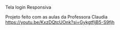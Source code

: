 Tela login Responsiva 

Projeto feito com as aulas da Professora Claudia https://youtu.be/KxzDQtcUOnk?si=GykgtfljB5-S9fjh
